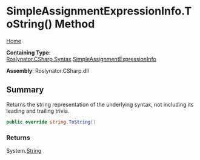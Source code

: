 <a name="_Top"></a>

# SimpleAssignmentExpressionInfo\.ToString\(\) Method

[Home](../../../../../README.md#_Top)

**Containing Type**: [Roslynator.CSharp.Syntax](../../README.md#_Top)\.[SimpleAssignmentExpressionInfo](../README.md#_Top)

**Assembly**: Roslynator\.CSharp\.dll

## Summary

Returns the string representation of the underlying syntax, not including its leading and trailing trivia\.

```csharp
public override string ToString()
```

### Returns

System\.[String](https://docs.microsoft.com/en-us/dotnet/api/system.string)

